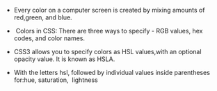 *  Every color on a computer screen is created by mixing amounts of red,green, and blue.

*  Colors in CSS:
 There are three ways to specify - RGB values, hex codes, and color names.

* CSS3 allows you to specify colors as HSL values,with an optional opacity value. It is known as HSLA.

* With the letters hsl, followed by individual values inside parentheses for:hue, saturation,  lightness